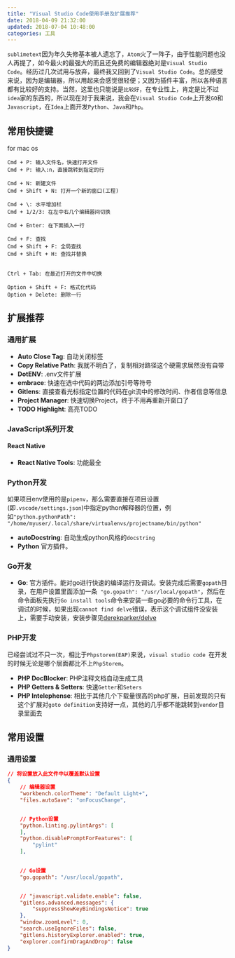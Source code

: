```yaml
---
title: "Visual Studio Code使用手册及扩展推荐"
date: 2018-04-09 21:32:00
updated: 2018-07-04 10:48:00
categories: 工具
---
```

`sublimetext`因为年久失修基本被人遗忘了，`Atom`火了一阵子，由于性能问题也没人再提了，如今最火的最强大的而且还免费的编辑器绝对是`Visual Studio Code`。经历过几次试用与放弃，最终我又回到了`Visual Studio Code`。总的感受来说，因为是编辑器，所以用起来会感觉很轻便；又因为插件丰富，所以各种语言都有比较好的支持。当然，这里也只能说是`比较好`，在专业性上，肯定是比不过`idea`家的东西的，所以现在对于我来说，我会在`Visual Studio Code`上开发`GO`和`Javascript`，在`Idea`上面开发`Python`、`Java`和`Php`。

## 常用快捷键

for mac os

```shell
Cmd + P: 输入文件名，快速打开文件
Cmd + P: 输入:n，直接跳转到指定的行

Cmd + N: 新建文件
Cmd + Shift + N: 打开一个新的窗口(工程)

Cmd + \: 水平增加栏
Cmd + 1/2/3: 在左中右几个编辑器间切换

Cmd + Enter: 在下面插入一行

Cmd + F: 查找
Cmd + Shift + F: 全局查找
Cmd + Shift + H: 查找并替换


Ctrl + Tab: 在最近打开的文件中切换

Option + Shift + F: 格式化代码
Option + Delete: 删除一行
```

## 扩展推荐

<!--more-->

### 通用扩展

- **Auto Close Tag**: 自动关闭标签
- **Copy Relative Path**: 我就不明白了，复制相对路径这个硬需求居然没有自带
- **DotENV**: .env文件扩展
- **embrace**: 快速在选中代码的两边添加引号等符号
- **Gitlens**: 直接查看光标指定位置的代码在git流中的修改时间、作者信息等信息
- **Project Manager**: 快速切换Project，终于不用再重新开窗口了
- **TODO Highlight**: 高亮TODO

### JavaScript系列开发

#### React Native

- **React Native Tools**: 功能最全

### Python开发

如果项目env使用的是`pipenv`，那么需要直接在项目设置(即`.vscode/settings.json`)中指定python解释器的位置，例如`"python.pythonPath": "/home/myuser/.local/share/virtualenvs/projectname/bin/python"  `

- **autoDocstring**: 自动生成python风格的`docstring`
- **Python** 官方插件。

### Go开发

- **Go**: 官方插件。能对go进行快速的编译运行及调试。安装完成后需要`gopath`目录，在用户设置里面添加一条` "go.gopath": "/usr/local/gopath"`，然后在命令面板先执行`Go install tools`命令来安装一些go必要的命令行工具，在调试的时候，如果出现`cannot find delve`错误，表示这个调试组件没安装上，需要手动安装，安装步骤见[derekparker/delve](https://github.com/derekparker/delve/blob/master/Documentation/installation/osx/install.md)

### PHP开发

已经尝试过不只一次，相比于`Phpstorem(EAP)`来说，`visual studio code `在开发的时候无论是哪个层面都比不上`PhpStorem`。

- **PHP DocBlocker**: PHP注释文档自动生成工具
- **PHP Getters & Setters**: 快速`Getter`和`Seters`
- **PHP Intelephense**: 相比于其他几个下载量很高的php扩展，目前发现的只有这个扩展对`goto definition`支持好一点，其他的几乎都不能跳转到`vendor`目录里面去

## 常用设置

### 通用设置

```json
// 将设置放入此文件中以覆盖默认设置
{
    // 编辑器设置
    "workbench.colorTheme": "Default Light+",
    "files.autoSave": "onFocusChange",


    // Python设置
    "python.linting.pylintArgs": [
    ],
    "python.disablePromptForFeatures": [
        "pylint"
    ],

    
    // Go设置
    "go.gopath": "/usr/local/gopath",


    // "javascript.validate.enable": false,
    "gitlens.advanced.messages": {
        "suppressShowKeyBindingsNotice": true
    },
    "window.zoomLevel": 0,
    "search.useIgnoreFiles": false,
    "gitlens.historyExplorer.enabled": true,
    "explorer.confirmDragAndDrop": false
}
```







